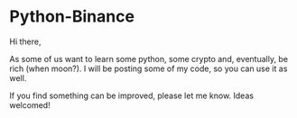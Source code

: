 # Python-Binance

Hi there,

As some of us want to learn some python, some crypto and, eventually, be rich (when moon?). I will be posting some of my code, so you can use it as well.

If you find something can be improved, please let me know. Ideas welcomed!
